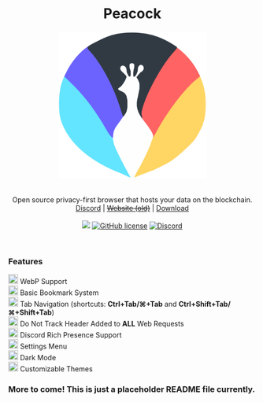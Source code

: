 <h1 align="center">Peacock</h1>
<p align="center">
  <img src="images/Peacock2.0.png" style="display: block;margin-left: auto;margin-right: auto;" data-canonical-src="https://i.imgur.com/Gdko6yP.png" width="300" height="300" align="center"/><br><br>
  Open source privacy-first browser that hosts your data on the blockchain.<br>
  <a href="https://invite.gg/peacock">Discord</a> |
  <a href="https://peacock.link/"><s>Website (old)</s></a> |
  <a href="https://github.com/Codiscite/peacock/releases">Download</a>
  <br><br>
  <a href="https://travis-ci.com/Codiscite/peacock"><img src="https://travis-ci.com/Codiscite/peacock.svg?branch=master"></a>
  <a href="https://github.com/Codiscite/peacock/blob/master/LICENSE"><img alt="GitHub license" src="https://img.shields.io/github/license/Codiscite/peacock"></a>
  <a href="https://invite.gg/peacock"><img src="https://discordapp.com/api/guilds/630199884229771314/widget.png?style=shield" alt="Discord"></a>
</p><br>

### Features
<img src="https://cdn.discordapp.com/emojis/587762933665366016.gif?v=1" width="20" height="20"> WebP Support<br>
<img src="https://cdn.discordapp.com/emojis/587762933665366016.gif?v=1" width="20" height="20"> Basic Bookmark System<br>
<img src="https://cdn.discordapp.com/emojis/587762933665366016.gif?v=1" width="20" height="20"> Tab Navigation (shortcuts: <b>Ctrl+Tab/⌘+Tab</b> and <b>Ctrl+Shift+Tab/⌘+Shift+Tab</b>)<br>
<img src="https://cdn.discordapp.com/emojis/587762933665366016.gif?v=1" width="20" height="20"> Do Not Track Header Added to <b>ALL</b> Web Requests<br>
<img src="https://cdn.discordapp.com/emojis/587762933665366016.gif?v=1" width="20" height="20"> Discord Rich Presence Support <br>
<img src="https://cdn.discordapp.com/emojis/587762933665366016.gif?v=1" width="20" height="20"> Settings Menu<br>
<img src="https://cdn.discordapp.com/emojis/587762933665366016.gif?v=1" width="20" height="20"> Dark Mode<br>
<img src="https://cdn.discordapp.com/emojis/587762933665366016.gif?v=1" width="20" height="20"> Customizable Themes<br>

### More to come! This is just a placeholder README file currently.
